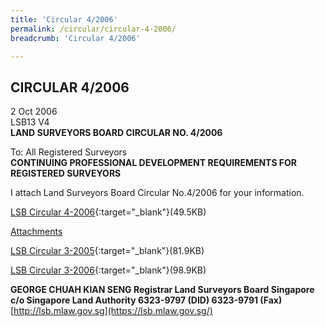 ```yaml
---
title: 'Circular 4/2006'
permalink: /circular/circular-4-2006/
breadcrumb: 'Circular 4/2006'

---
```



## CIRCULAR 4/2006

2 Oct 2006<br>
LSB13 V4<br>
**LAND SURVEYORS BOARD CIRCULAR NO. 4/2006**<br>


To: All Registered Surveyors<br>
**CONTINUING PROFESSIONAL DEVELOPMENT REQUIREMENTS FOR REGISTERED SURVEYORS**

I attach Land Surveyors Board Circular No.4/2006 for your information.

[LSB Circular 4-2006](/files/linkclick3e5c.pdf){:target="_blank"}(49.5KB)

<u>Attachments</u><br>

[LSB Circular 3-2005](/files/linkclick0206.pdf){:target="_blank"}(81.9KB)

[LSB Circular 3-2006](/files/linkclicka4e0.pdf){:target="_blank"}(98.9KB)

**GEORGE CHUAH KIAN SENG Registrar Land Surveyors Board Singapore**<br>
**c/o Singapore Land Authority 6323-9797 (DID) 6323-9791 (Fax)**<br>
[http://lsb.mlaw.gov.sg](https://lsb.mlaw.gov.sg/)
